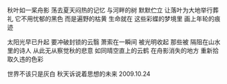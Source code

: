 秋叶如一桨舟影
荡去夏天闷热的记忆
与河畔的树
默默伫立
让落叶为大地举行葬礼
它不用忧郁的黑色
而是遍野的枯黄
生命就在
这些彩蝶的梦境里
画上年轮的痕迹

太阳光早已升起
要冲破封锁的云翳
萧索在一瞬间
被光明收起
那些被
隔阻在山水里的诗人
从此无从察觉秋的悲意
如同晴空直上的云鹤
在舟影消失的地方
重新拾取久违的色彩

世界不该只是灰白
秋天诉说着思想的未来
                                       2009.10.24